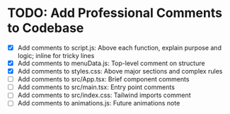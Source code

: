 # TODO: Add Professional Comments to Codebase

- [x] Add comments to script.js: Above each function, explain purpose and logic; inline for tricky lines
- [x] Add comments to menuData.js: Top-level comment on structure
- [x] Add comments to styles.css: Above major sections and complex rules
- [ ] Add comments to src/App.tsx: Brief component comments
- [ ] Add comments to src/main.tsx: Entry point comments
- [ ] Add comments to src/index.css: Tailwind imports comment
- [ ] Add comments to animations.js: Future animations note
